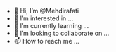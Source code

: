 - 👋 Hi, I’m @Mehdirafati
- 👀 I’m interested in ...
- 🌱 I’m currently learning ...
- 💞️ I’m looking to collaborate on ...
- 📫 How to reach me ...

<!---
Mehdirafati/Mehdirafati is a ✨ special ✨ repository because its `README.md` (this file) appears on your GitHub profile.
You can click the Preview link to take a look at your changes.
--->

